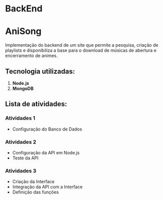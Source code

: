 # BackEnd

# AniSong

Implementação do backend de um site que permite a pesquisa, criação de playlists e disponibiliza a base para o download de músicas de abertura e encerramento de animes.

## Tecnologia utilizadas:
1. **Node.js**
2. **MongoDB**

## Lista de atividades: 

### Atividades 1
- Configuração do Banco de Dados

### Atividades 2
- Configuração da API em Node.js
- Teste da API

### Atividades 3
- Criação da Interface
- Integração da API com a Interface
- Definição das funções

